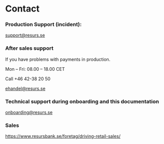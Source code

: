 # Contact

### Production Support (incident):
support@resurs.se

### After sales support
If you have problems with payments in production. 

Mon – Fri: 08.00 – 18.00 CET

Call +46 42-38 20 50

ehandel@resurs.se 

### Technical support during onboarding and this documentation
onboarding@resurs.se

### Sales
https://www.resursbank.se/foretag/driving-retail-sales/

